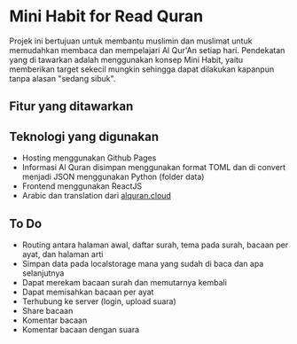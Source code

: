 # Mini Habit for Read Quran

Projek ini bertujuan untuk membantu muslimin dan muslimat untuk memudahkan membaca dan mempelajari Al Qur'An setiap hari. Pendekatan yang di tawarkan adalah menggunakan konsep Mini Habit, yaitu memberikan target sekecil mungkin sehingga dapat dilakukan kapanpun tanpa alasan "sedang sibuk". 

## Fitur yang ditawarkan

## Teknologi yang digunakan

* Hosting menggunakan Github Pages
* Informasi Al Quran disimpan menggunakan format TOML dan di convert menjadi JSON menggunakan Python (folder data)
* Frontend menggunakan ReactJS
* Arabic dan translation dari [alquran.cloud](https://alquran.cloud)

## To Do

* Routing antara halaman awal, daftar surah, tema pada surah, bacaan per ayat, dan halaman arti
* Simpan data pada localstorage mana yang sudah di baca dan apa selanjutnya
* Dapat merekam bacaan surah dan memutarnya kembali
* Dapat memisahkan bacaan per ayat
* Terhubung ke server (login, upload suara)
* Share bacaan 
* Komentar bacaan
* Komentar bacaan dengan suara